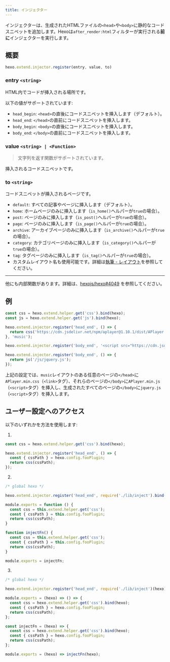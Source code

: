 ```yaml
---
title: インジェクター
---
```


インジェクターは、生成されたHTMLファイルの`<head>`や`<body>`に静的なコードスニペットを追加します。Hexoは`after_render:html`フィルターが実行される**前に**インジェクターを実行します。

## 概要

```js
hexo.extend.injector.register(entry, value, to)
```

### entry `<string>`

HTML内でコードが挿入される場所です。

以下の値がサポートされています:

- `head_begin`: `<head>`の直後にコードスニペットを挿入します（デフォルト）。
- `head_end`: `</head>`の直前にコードスニペットを挿入します。
- `body_begin`: `<body>`の直後にコードスニペットを挿入します。
- `body_end`: `</body>`の直前にコードスニペットを挿入します。

### value `<string> | <Function>`

> 文字列を返す関数がサポートされています。

挿入されるコードスニペットです。

### to `<string>`

コードスニペットが挿入されるページです。

- `default`: すべての記事やページに挿入します（デフォルト）。
- `home`: ホームページのみに挿入します（`is_home()`ヘルパーが`true`の場合）。
- `post`: ページのみに挿入します（`is_post()`ヘルパーが`true`の場合）。
- `page`: ページのみに挿入します（`is_page()`ヘルパーが`true`の場合）。
- `archive`: アーカイブページのみに挿入します（`is_archive()`ヘルパーが`true`の場合）。
- `category`: カテゴリページのみに挿入します（`is_category()`ヘルパーが`true`の場合）。
- `tag`: タグページのみに挿入します（`is_tag()`ヘルパーが`true`の場合）。
- カスタムレイアウト名も使用可能です。詳細は[執筆 - レイアウト](../docs/writing#レイアウト)を参照してください。

----

他にも内部関数があります。詳細は、[hexojs/hexo#4049](https://github.com/hexojs/hexo/pull/4049) を参照してください。

## 例

```js
const css = hexo.extend.helper.get('css').bind(hexo);
const js = hexo.extend.helper.get('js').bind(hexo);

hexo.extend.injector.register('head_end', () => {
  return css('https://cdn.jsdelivr.net/npm/aplayer@1.10.1/dist/APlayer.min.css');
}, 'music');

hexo.extend.injector.register('body_end', '<script src="https://cdn.jsdelivr.net/npm/aplayer@1.10.1/dist/APlayer.min.js">', 'music');

hexo.extend.injector.register('body_end', () => {
  return js('/js/jquery.js');
});
```

上記の設定では、`music`レイアウトのある任意のページの`</head>`に`APlayer.min.css`（`<link>`タグ）、それらのページの`</body>`に`APlayer.min.js`（`<script>`タグ）を挿入し、生成されたすべてのページの`</body>`に`jquery.js`（`<script>`タグ）を挿入します。

## ユーザー設定へのアクセス

以下のいずれかを方法を使用します:

1.

``` js
const css = hexo.extend.helper.get('css').bind(hexo);

hexo.extend.injector.register('head_end', () => {
  const { cssPath } = hexo.config.fooPlugin;
  return css(cssPath);
});
```

2.

``` js index.js
/* global hexo */

hexo.extend.injector.register('head_end', require('./lib/inject').bind(hexo))
```

``` js lib/inject.js
module.exports = function () {
  const css = this.extend.helper.get('css');
  const { cssPath } = this.config.fooPlugin;
  return css(cssPath);
}
```

``` js lib/inject.js
function injectFn() {
  const css = this.extend.helper.get('css');
  const { cssPath } = this.config.fooPlugin;
  return css(cssPath);
}

module.exports = injectFn;
```

3.

``` js index.js
/* global hexo */

hexo.extend.injector.register('head_end', require('./lib/inject')(hexo))
```

``` js lib/inject.js
module.exports = (hexo) => () => {
  const css = hexo.extend.helper.get('css').bind(hexo);
  const { cssPath } = hexo.config.fooPlugin;
  return css(cssPath);
};
```

``` js lib/inject.js
const injectFn = (hexo) => {
  const css = hexo.extend.helper.get('css').bind(hexo);
  const { cssPath } = hexo.config.fooPlugin;
  return css(cssPath);
};

module.exports = (hexo) => injectFn(hexo);
```
